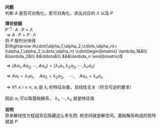 **问题**  
判断 $A$ 是否可对角化，若可对角化，求出对应的 $\Lambda$ 以及 $P$  
  
**理论依据**  
 $P^{-1}\cdot A\cdot P=\Lambda$  
 $\Rightarrow A\cdot P=P\cdot\Lambda$  
将 $P$ 按列分块得  
 $\Rightarrow A\cdot(\alpha_1,\alpha_2,\cdots,\alpha_n)=(\alpha_1,\alpha_2,\cdots,\alpha_n)  
\cdot\begin{bmatrix}  
\lambda_1&&\\\  
&\lambda_2&\\\  
&&\ddots&\\\  
&&&\lambda_n  
\end{bmatrix}$  
  
 $\Rightarrow(A\alpha_1,A\alpha_2,\cdots,A\alpha_n)=(\lambda_1\alpha_1,\lambda_2\alpha_2,\cdots,\lambda_n\alpha_n)$  
  
 $\Rightarrow A\alpha_1=\lambda_1\alpha_1,\quad A\alpha_2=\lambda_2\alpha_2,\quad \cdots,\quad A\alpha_n=\lambda_n\alpha_n$  
  
 $\Rightarrow\forall 1\le i\le n,\ \alpha_i$ 是 $\lambda_i$ 的特征向量，且线性无关（符合可逆的要求）  
  
因此 $\alpha_i$ 可以取基础解系， $\lambda_1,\cdots,\lambda_n$ 就是特征值  
  
**说明**  
原来解线性方程组背后隐藏这么多东西: 核空间就是解空间，基础解系构成的矩阵就是 $P$  
